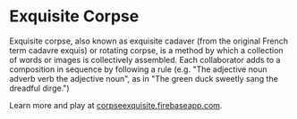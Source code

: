 # Exquisite Corpse

Exquisite corpse, also known as exquisite cadaver (from the original French term cadavre exquis) or rotating corpse, is a method by which a collection of words or images is collectively assembled. Each collaborator adds to a composition in sequence by following a rule (e.g. "The adjective noun adverb verb the adjective noun", as in "The green duck sweetly sang the dreadful dirge.")

Learn more and play at [corpseexquisite.firebaseapp.com](https://corpseexquisite.firebaseapp.com).
